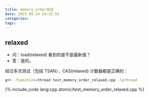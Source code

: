 ```yaml
---
title: memory_order测试
date: 2025-09-24 14:32:53
categories:
tags:
---
```


## relaxed

- 问：load(relaxed) 看到的是不是最新值？
- 答：是的。

经过多次测试（包括 TSAN），CAS(relaxed) 计数器都是正确的：

```bash
g++ -fsanitize=thread test_memory_order_relaxed.cpp -lpthread
```

{% include_code lang:cpp atomic/test_memory_order_relaxed.cpp %}
